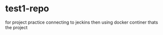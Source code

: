 # test1-repo
for project practice
connecting to jeckins 
then using docker continer 
thats the project
